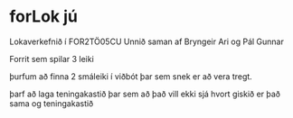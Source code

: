 # forLok jú


Lokaverkefnið í FOR2TÖ05CU
Unnið saman af Bryngeir Ari og Pál Gunnar

Forrit sem spilar 3 leiki

þurfum að finna 2 smáleiki í viðbót þar sem snek er að vera tregt.

þarf að laga teningakastið þar sem að það vill ekki sjá hvort giskið er það sama og teningakastið
